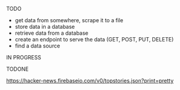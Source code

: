 TODO
- get data from somewhere, scrape it to a file
- store data in a database
- retrieve data from a database
- create an endpoint to serve the data (GET, POST, PUT, DELETE)
- find a data source

IN PROGRESS

TODONE

https://hacker-news.firebaseio.com/v0/topstories.json?print=pretty
